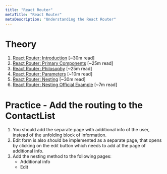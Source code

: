 ```yaml
---
title: "React Router"
metaTitle: "React Router"
metaDescription: "Understanding the React Router"
---
```


# Theory
1. [React Router: Introduction](https://codeburst.io/getting-started-with-react-router-5c978f70df91) [~30m read]
1. [React Router: Primary Components](https://reacttraining.com/react-router/web/guides/primary-components) [~25m read]
1. [React Router: Philosophy](https://reacttraining.com/react-router/web/guides/philosophy) [~25m read]
1. [React Router: Parameters](https://tylermcginnis.com/react-router-url-parameters/) [~10m read]
1. [React Router: Nesting](https://tylermcginnis.com/react-router-nested-routes/) [~30m read]
1. [React Router: Nesting Official Example](https://reacttraining.com/react-router/web/example/nesting) [~7m read]

# Practice - Add the routing to the ContactList

1. You should add the separate page with additional info of the user,
 instead of the unfolding block of information.
1. Edit form is also should be implemented as a separate page,
 that opens by clicking on the edit button which needs to add at the page of additional info.
1. Add the nesting method to the following pages:
   - Additional info
   - Edit

